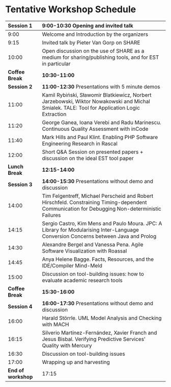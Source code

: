 # Tentative Workshop Schedule

| Session 1 | 9:00-10:30 Opening and invited talk |
|:---------- |:-----------|
| 9:00  | Welcome and Introduction by the organizers |
| 9:15  | Invited talk by Pieter Van Gorp on SHARE 
| 10:00 | Open discussion on the use of SHARE as a medium for sharing/publishing tools, and for EST in particular |
| __Coffee Break__ | __10:30-11:00__ |
| __Session 2__ | __11:00-12:30__ Presentations with 5 minute demos |
| 11:00 | Kamil Rybiński, Sławomir Blatkiewicz, Norbert Jarzebowski, Wiktor Nowakowski and Michal Smialek. TALE: Tool for Application Logic Extraction |
| 11:20 | George Ganea, Ioana Verebi and Radu Marinescu. Continuous Quality Assessment with inCode |
| 11:40 | Mark Hills and Paul Klint. Enabling PHP Software Engineering Research in Rascal |
| 12:00 | Short Q&A Session on presented papers + discussion on the ideal EST tool paper |
| __Lunch Break__ | __12:15-14:00__ |
| __Session 3__ | __14:00-15:30__ Presentations without demo and discussion |
| 14:00 |  Tim Felgentreff, Michael Perscheid and Robert Hirschfeld. Constraining Timing-dependent Communication for Debugging Non-deterministic Failures |
| 14:15 | Sergio Castro, Kim Mens and Paulo Moura. JPC: A Library for Modularising Inter-Language Conversion Concerns between Java and Prolog |
| 14:30 | Alexandre Bergel and Vanessa Pena. Agile Software Visualization with Roassal |
| 14:45 | Anya Helene Bagge. Facts, Resources, and the IDE/Compiler Mind-Meld |
| 15:00 | Discussion on tool-building issues: how to evaluate academic research tools |
| __Coffee Break__ |  __15:30-16:00__ |
| __Session 4__ | __16:00-17:30__ Presentations without demo and discussion |
| 16:00 | Harald Störrle. UML Model Analysis and Checking with MACH |
| 16:15 | Silverio Martínez-Fernández, Xavier Franch and Jesus Bisbal. Verifying Predictive Services' Quality with Mercury |
| 16:30 | Discussion on tool-building issues |
| 17:00 | Wrapping up and harvesting |
| __End of workshop__ | 17:15 |